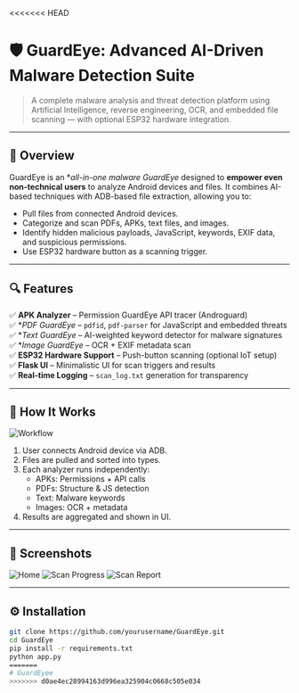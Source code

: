 <<<<<<< HEAD
# 🛡️ GuardEye: Advanced AI-Driven Malware Detection Suite

> A complete malware analysis and threat detection platform using Artificial Intelligence, reverse engineering, OCR, and embedded file scanning — with optional ESP32 hardware integration.

---

## 🚀 Overview

GuardEye is an **all-in-one malware GuardEye* designed to **empower even non-technical users** to analyze Android devices and files. It combines AI-based techniques with ADB-based file extraction, allowing you to:

- Pull files from connected Android devices.
- Categorize and scan PDFs, APKs, text files, and images.
- Identify hidden malicious payloads, JavaScript, keywords, EXIF data, and suspicious permissions.
- Use ESP32 hardware button as a scanning trigger.

---

## 🔍 Features

✅ **APK Analyzer** – Permission GuardEye API tracer (Androguard)  
✅ **PDF GuardEye* – `pdfid`, `pdf-parser` for JavaScript and embedded threats  
✅ **Text GuardEye* – AI-weighted keyword detector for malware signatures  
✅ **Image GuardEye* – OCR + EXIF metadata scan  
✅ **ESP32 Hardware Support** – Push-button scanning (optional IoT setup)  
✅ **Flask UI** – Minimalistic UI for scan triggers and results  
✅ **Real-time Logging** – `scan_log.txt` generation for transparency

---

## 🧠 How It Works

![Workflow](./static/workflow.png)

1. User connects Android device via ADB.
2. Files are pulled and sorted into types.
3. Each analyzer runs independently:
   - APKs: Permissions + API calls
   - PDFs: Structure & JS detection
   - Text: Malware keywords
   - Images: OCR + metadata
4. Results are aggregated and shown in UI.

---

## 📸 Screenshots

![Home](./static/screenshot1.png)
![Scan Progress](./static/screenshot2.png)
![Scan Report](./static/screenshot3.png)

---

## ⚙️ Installation

```bash
git clone https://github.com/yourusername/GuardEye.git
cd GuardEye
pip install -r requirements.txt
python app.py
=======
# GuardEyee
>>>>>>> d0ae4ec28994163d996ea325904c0668c505e034
